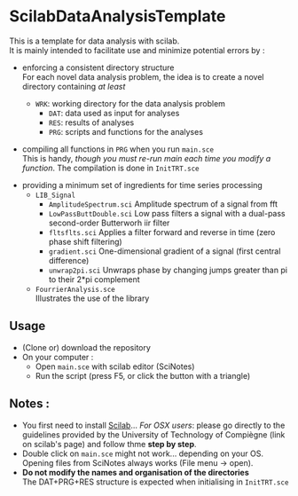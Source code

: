 # ScilabDataAnalysisTemplate
This is a template for data analysis with scilab.  
It is mainly intended to facilitate use and minimize potential errors by :
* enforcing a consistent directory structure  
For each novel data analysis problem, the idea is to create a novel directory containing *at least*
	* `WRK`: working directory for the data analysis problem
		* `DAT`: data used as input for analyses
		* `RES`: results of analyses
		* `PRG`: scripts and functions for the analyses

* compiling all functions in `PRG` when you run `main.sce`   
This is handy, *though you must re-run main each time you modify a function*.
The compilation is done in `InitTRT.sce`


- providing a minimum set of ingredients for time series processing   
	- `LIB_Signal`
		- `AmplitudeSpectrum.sci` Amplitude spectrum of a signal from fft
		- `LowPassButtDouble.sci` Low pass filters a signal with a dual-pass second-order Butterworh iir filter
		- `fltsflts.sci` Applies a filter forward and reverse in time (zero phase shift filtering)
		- `gradient.sci` One-dimensional gradient of a signal (first central difference)
		- `unwrap2pi.sci` Unwraps phase by changing jumps greater than pi to their 2*pi complement  
	- `FourrierAnalysis.sce`  
	Illustrates the use of the library

## Usage
* (Clone or) download the repository
* On your computer :
	* Open `main.sce` with scilab editor (SciNotes)  
	* Run the script (press F5, or click  the button with a triangle)

## Notes :
* You first need to install [Scilab](http://www.scilab.org)... *For OSX users*: please go directly to the guidelines provided by the University of Technology of Compiègne (link on scilab's page) and follow thme **step by step**. 
* Double click on `main.sce` might not work... depending on your OS.  
Opening files from SciNotes always works (File menu -> open).
* **Do not modify the names and organisation of the directories**  
The DAT+PRG+RES structure is expected when initialising in `InitTRT.sce`
